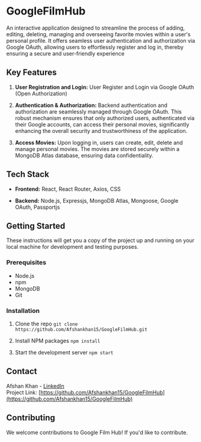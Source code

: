 # GoogleFilmHub

An interactive application designed to streamline the process of adding, editing, deleting, managing and overseeing favorite movies within a user's personal profile. It offers seamless user authentication and authorization via Google OAuth, allowing users to effortlessly register and log in, thereby ensuring a secure and user-friendly experience

## Key Features

1. **User Registration and Login:** User Register and Login via Google OAuth (Open Authorization)

3. **Authentication & Authorization:** Backend authentication and authorization are seamlessly managed through Google OAuth. This robust mechanism ensures that only authorized users, authenticated via their Google accounts, can access their personal movies, significantly enhancing the overall security and trustworthiness of the application.

4. **Access Movies:** Upon logging in, users can create, edit, delete and manage personal movies. The movies are stored securely within a MongoDB Atlas database, ensuring data confidentiality.

## Tech Stack

- **Frontend:** React, React Router, Axios, CSS
  
- **Backend:** Node.js, Expressjs, MongoDB Atlas, Mongoose, Google OAuth, Passportjs

## Getting Started

These instructions will get you a copy of the project up and running on your local machine for development and testing purposes.

### Prerequisites

- Node.js
- npm
- MongoDB
- Git

### Installation

1. Clone the repo 
  `git clone https://github.com/Afshankhan15/GoogleFilmHub.git`
  
2. Install NPM packages
  `npm install`
  
3. Start the development server
  `npm start`


## Contact

Afshan Khan - [LinkedIn](https://www.linkedin.com/in/afshan-khan252)  
Project Link: [https://github.com/Afshankhan15/GoogleFilmHub](https://github.com/Afshankhan15/GoogleFilmHub)

## Contributing

We welcome contributions to Google Film Hub! If you'd like to contribute.


